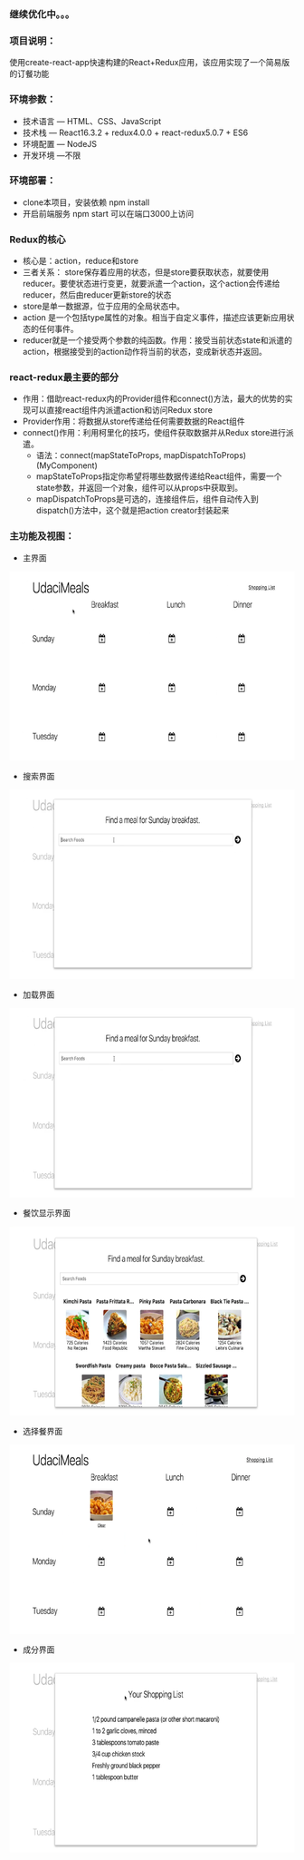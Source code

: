 
### 继续优化中。。。

### 项目说明：
使用create-react-app快速构建的React+Redux应用，该应用实现了一个简易版的订餐功能

### 环境参数：
- 技术语言 — HTML、CSS、JavaScript
- 技术栈   — React16.3.2 + redux4.0.0 + react-redux5.0.7 + ES6
- 环境配置 — NodeJS 
- 开发环境 —不限


### 环境部署：
- clone本项目，安装依赖 npm install
- 开启前端服务  npm start  可以在端口3000上访问


### Redux的核心
- 核心是：action，reduce和store
- 三者关系： store保存着应用的状态，但是store要获取状态，就要使用reducer。要使状态进行变更，就要派遣一个action，这个action会传递给reducer，然后由reducer更新store的状态
- store是单一数据源，位于应用的全局状态中。
- action 是一个包括type属性的对象。相当于自定义事件，描述应该更新应用状态的任何事件。
- reducer就是一个接受两个参数的纯函数。作用：接受当前状态state和派遣的action，根据接受到的action动作将当前的状态，变成新状态并返回。


### react-redux最主要的部分
- 作用：借助react-redux内的Provider组件和connect()方法，最大的优势的实现可以直接react组件内派遣action和访问Redux store
- Provider作用：将数据从store传递给任何需要数据的React组件
- connect()作用：利用柯里化的技巧，使组件获取数据并从Redux store进行派遣。
  * 语法：connect(mapStateToProps, mapDispatchToProps)(MyComponent)
  * mapStateToProps指定你希望将哪些数据传递给React组件，需要一个state参数，并返回一个对象，组件可以从props中获取到。
  * mapDispatchToProps是可选的，连接组件后，组件自动传入到dispatch()方法中，这个就是把action creator封装起来


### 主功能及视图：

- 主界面

<img src="https://github.com/hyur/react-redux-meals/blob/master/images/index.png" width="750px" height="334px"/>

- 搜索界面
<img src="https://github.com/hyur/react-redux-meals/blob/master/images/search.png" width="750px" height="334px"/>

- 加载界面
<img src="https://github.com/hyur/react-redux-meals/blob/master/images/loading.png" width="750px" height="334px"/>

- 餐饮显示界面
<img src="https://github.com/hyur/react-redux-meals/blob/master/images/meal.png" width="750px" height="334px"/>

- 选择餐界面
<img src="https://github.com/hyur/react-redux-meals/blob/master/images/searchedMeal.png" width="750px" height="334px"/>

- 成分界面
<img src="https://github.com/hyur/react-redux-meals/blob/master/images/ingredient.png" width="750px" height="334px"/>













